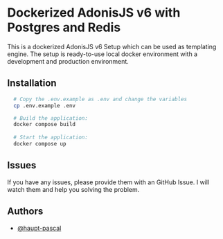 
# Dockerized AdonisJS v6 with Postgres and Redis

This is a dockerized AdonisJS v6 Setup which can be used as templating engine. The setup is ready-to-use local docker environment with a development and production environment. 
## Installation



```bash
  # Copy the .env.example as .env and change the variables
  cp .env.example .env

  # Build the application: 
  docker compose build
  
  # Start the application: 
  docker compose up
```
## Issues

If you have any issues, please provide them with an GitHub Issue. I will watch them and help you solving the problem. 
## Authors

- [@haupt-pascal](https://github.com/haupt-pascal)

